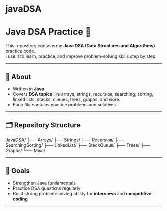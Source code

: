 # javaDSA

# Java DSA Practice 🚀

This repository contains my **Java DSA (Data Structures and Algorithms)** practice code.  
I use it to learn, practice, and improve problem-solving skills step by step.

---

## 📌 About
- Written in **Java**  
- Covers **DSA topics** like arrays, strings, recursion, searching, sorting, linked lists, stacks, queues, trees, graphs, and more.  
- Each file contains practice problems and solutions.  

---

## 🗂️ Repository Structure
JavaDSA/
├── Arrays/
├── Strings/
├── Recursion/
├── SearchingSorting/
├── LinkedList/
├── StackQueue/
├── Trees/
├── Graphs/
└── Misc/


---

## 🎯 Goals
- Strengthen Java fundamentals  
- Practice DSA questions regularly  
- Build strong problem-solving ability for **interviews** and **competitive coding**  

---

